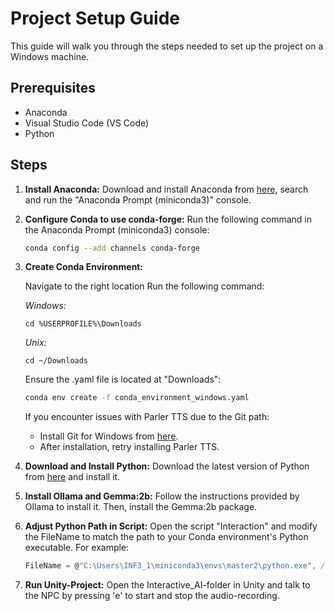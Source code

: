 # Project Setup Guide

This guide will walk you through the steps needed to set up the project on a Windows machine.

## Prerequisites

- Anaconda
- Visual Studio Code (VS Code)
- Python

## Steps

1. **Install Anaconda:**
   Download and install Anaconda from [here]([https://www.anaconda.com/products/individual](https://docs.anaconda.com/free/miniconda/)), search and run the "Anaconda Prompt (miniconda3)" console.

2. **Configure Conda to use conda-forge:**
   Run the following command in the Anaconda Prompt (miniconda3) console:
   ```sh
   conda config --add channels conda-forge
3. **Create Conda Environment:**
   
   Navigate to the right location
   Run the following command:

   *Windows:*
   ```
   cd %USERPROFILE%\Downloads
   ```
   *Unix:*
   ```
   cd ~/Downloads
   ```
   
   Ensure the .yaml file is located at "Downloads":
   ```sh
   conda env create -f conda_environment_windows.yaml
   ```
   If you encounter issues with Parler TTS due to the Git path:
      - Install Git for Windows from [here](https://gitforwindows.org/).
      - After installation, retry installing Parler TTS.  
      
5. **Download and Install Python:**
   Download the latest version of Python from [here](https://www.python.org/downloads/) and install it.

6. **Install Ollama and Gemma:2b:**
   Follow the instructions provided by Ollama to install it. Then, install the Gemma:2b package.

7. **Adjust Python Path in Script:**
   Open the script "Interaction" and modify the FileName to match the path to your Conda environment's Python executable. For example:
   ```csharp
   FileName = @"C:\Users\INF3_1\miniconda3\envs\master2\python.exe", // Path to the Conda environment's Python executable
8. **Run Unity-Project:**
   Open the Interactive_AI-folder in Unity and talk to the NPC by pressing 'e' to start and stop the audio-recording.
